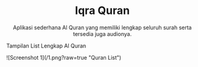 <h1 align="center">Iqra Quran</h1>

<p align="center">Aplikasi sederhana Al Quran yang memiliki lengkap seluruh surah serta tersedia juga audionya.</p>

<p>Tampilan List Lengkap Al Quran</p>
![Screenshot 1](/1.png?raw=true "Quran List")
